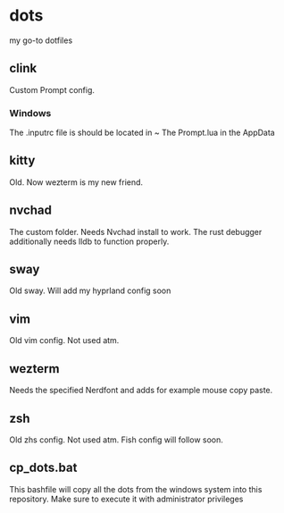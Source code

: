 # dots
my go-to dotfiles

## clink
Custom Prompt config.
### Windows
The .inputrc file is should be located in ~
The Prompt.lua in the AppData

## kitty
Old. Now wezterm is my new friend.

## nvchad
The custom folder. Needs Nvchad install to work. The rust debugger additionally needs lldb to function properly.

## sway
Old sway. Will add my hyprland config soon

## vim
Old vim config. Not used atm.

## wezterm
Needs the specified Nerdfont and adds for example mouse copy paste.

## zsh
Old zhs config. Not used atm. Fish config will follow soon.

## cp_dots.bat
This bashfile will copy all the dots from the windows system into this repository. Make sure to execute it with administrator privileges
